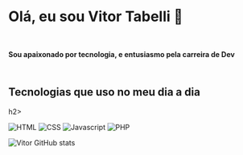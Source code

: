 <h1><br>Olá, eu sou Vitor Tabelli 👋 </br> </h1>
<br>

<b>Sou apaixonado por tecnologia, e entusiasmo pela carreira de Dev</b> 
<br>

<h2><br>Tecnologias que uso no meu dia a dia</h2>h2><br>

![HTML](https://img.shields.io/badge/HTML5-E34F26?style=for-the-badge&logo=html5&logoColor=white)
![CSS](https://img.shields.io/badge/CSS3-1572B6?style=for-the-badge&logo=css3&logoColor=white)
![Javascript](https://img.shields.io/badge/JavaScript-F7DF1E?style=for-the-badge&logo=javascript&logoColor=black)
![PHP](https://img.shields.io/badge/PHP-777BB4?style=for-the-badge&logo=php&logoColor=white)

![Vitor GitHub stats](https://github-readme-stats.vercel.app/api?username=vitortabelli1&show_icons=true&theme=radical)
